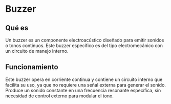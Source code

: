 # Buzzer

## Qué es

Un buzzer es un componente electroacústico diseñado para emitir sonidos o tonos continuos. Este buzzer específico es del tipo electromecánico con un circuito de manejo interno.

## Funcionamiento
Este buzzer opera en corriente continua y contiene un circuito interno que facilita su uso, ya que no requiere una señal externa para generar el sonido.
Produce un sonido constante en una frecuencia resonante específica, sin necesidad de control externo para modular el tono.
